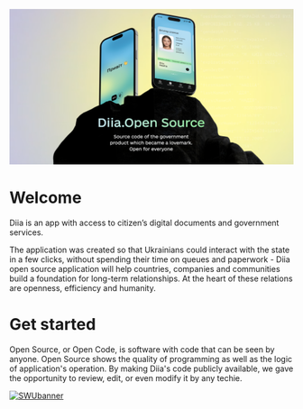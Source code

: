 ![Diia - Source code of the government product open for everyone](https://github.com/diia-open-source/.github/blob/main/profile/header%20profile.png)

# Welcome
Diia is an app with access to citizen’s digital documents and government services.

The application was created so that Ukrainians could interact with the state in a few clicks, without spending their time on queues and paperwork - Diia open source application will help countries, companies and communities build a foundation for long-term relationships. At the heart of these relations are openness, efficiency and humanity.

# Get started
Open Source, or Open Code, is software with code that can be seen by anyone. Open Source shows the quality of programming as well as the logic of application's operation. By making Diia's code publicly available, we gave the opportunity to review, edit, or even modify it by any techie.

[![SWUbanner]][SWUdocs]

[SWUbanner]:
https://raw.githubusercontent.com/vshymanskyy/StandWithUkraine/main/banner-direct-team.svg
[SWUdocs]:
https://github.com/vshymanskyy/StandWithUkraine/blob/main/docs/README.md
